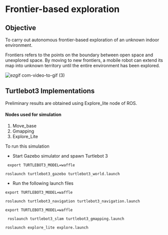 # Frontier-based exploration

## Objective

To carry out autonomous frontier-based exploration of an unknown indoor environment.

Frontiers refers to the points on the boundary between
open space and unexplored space. By moving to new frontiers, a mobile robot can extend its map into unknown territory
until the entire environment has been explored.

![ezgif com-video-to-gif (3)](https://github.com/mayanklonkar/Frontier-based-exploration/assets/108993449/748d3e5f-0d59-495a-817c-bb19bdc58c1f)

## Turtlebot3 Implementations 

Preliminary results are obtained using Explore_lite node of ROS.

#### Nodes used for simulation
1. Move_base
2. Gmapping
3. Explore_Lite

To run this simulation 

- Start Gazebo simulator and spawn Turtlebot 3


` export TURTLEBOT3_MODEL=waffle` 


`roslaunch turtlebot3_gazebo turtlebot3_world.launch`

- Run the following launch files


`export TURTLEBOT3_MODEL=waffle`

`roslaunch turtlebot3_navigation turtlebot3_navigation.launch `

`export TURTLEBOT3_MODEL=waffle`

`
roslaunch turtlebot3_slam turtlebot3_gmapping.launch`

`roslaunch explore_lite explore.launch`








